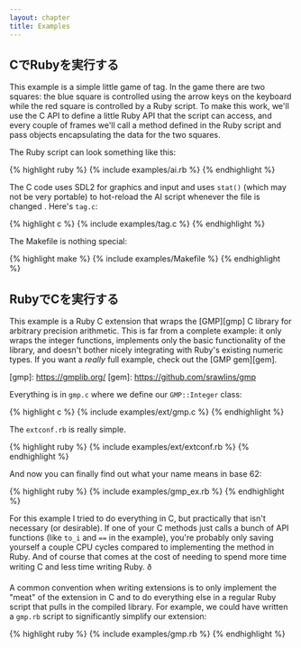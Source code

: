 ```yaml
---
layout: chapter
title: Examples
---
```


## CでRubyを実行する ##

This example is a simple little game of tag. In the game there are two
squares: the blue square is controlled using the arrow keys on the keyboard
while the red square is controlled by a Ruby script. To make this work,
we'll use the C API to define a little Ruby API that the script can access,
and every couple of frames we'll call a method defined in the Ruby script
and pass objects encapsulating the data for the two squares.

The Ruby script can look something like this:

{% highlight ruby %}
{% include examples/ai.rb %}
{% endhighlight %}

The C code uses SDL2 for graphics and input and uses `stat()` (which may not
be very portable) to hot-reload the AI script whenever the file is changed
. Here's `tag.c`:

{% highlight c %}
{% include examples/tag.c %}
{% endhighlight %}

The Makefile is nothing special:

{% highlight make %}
{% include examples/Makefile %}
{% endhighlight %}

## RubyでCを実行する ##

This example is a Ruby C extension that wraps the [GMP][gmp] C library for
arbitrary precision arithmetic. This is far from a complete example: it only
wraps the integer functions, implements only the basic functionality of the
library, and doesn't bother nicely integrating with Ruby's existing numeric
types. If you want a _really_ full example, check out the [GMP gem][gem].

[gmp]: https://gmplib.org/ [gem]: https://github.com/srawlins/gmp

Everything is in `gmp.c` where we define our `GMP::Integer` class:

{% highlight c %}
{% include examples/ext/gmp.c %}
{% endhighlight %}

The `extconf.rb` is really simple.

{% highlight ruby %}
{% include examples/ext/extconf.rb %}
{% endhighlight %}

And now you can finally find out what your name means in base 62:

{% highlight ruby %}
{% include examples/gmp_ex.rb %}
{% endhighlight %}

For this example I tried to do everything in C, but practically that isn't
necessary (or desirable). If one of your C methods just calls a bunch of API
functions (like `to_i` and `==` in the example), you're probably only saving
yourself a couple CPU cycles compared to implementing the method in
Ruby. And of course that comes at the cost of needing to spend more time
writing C and less time writing Ruby. ð

A common convention when writing extensions is to only implement the "meat"
of the extension in C and to do everything else in a regular Ruby script
that pulls in the compiled library. For example, we could have written a
`gmp.rb` script to significantly simplify our extension:

{% highlight ruby %}
{% include examples/gmp.rb %}
{% endhighlight %}
